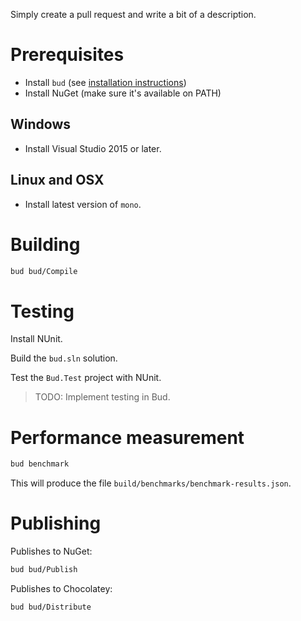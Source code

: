 Simply create a pull request and write a bit of a description. 


# Prerequisites

- Install `bud` (see [installation instructions](./README.md#installation))
- Install NuGet (make sure it's available on PATH)


## Windows

- Install Visual Studio 2015 or later.


## Linux and OSX

- Install latest version of `mono`.

# Building

```bash
bud bud/Compile
```

# Testing

Install NUnit.

Build the `bud.sln` solution.

Test the `Bud.Test` project with NUnit.

> TODO: Implement testing in Bud.


# Performance measurement

```bash
bud benchmark
```

This will produce the file `build/benchmarks/benchmark-results.json`.


# Publishing

Publishes to NuGet:

```bash
bud bud/Publish
```

Publishes to Chocolatey:

```bash
bud bud/Distribute
```